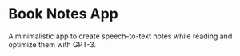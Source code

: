 # Book Notes App

A minimalistic app to create speech-to-text notes while reading and optimize them with GPT-3.
